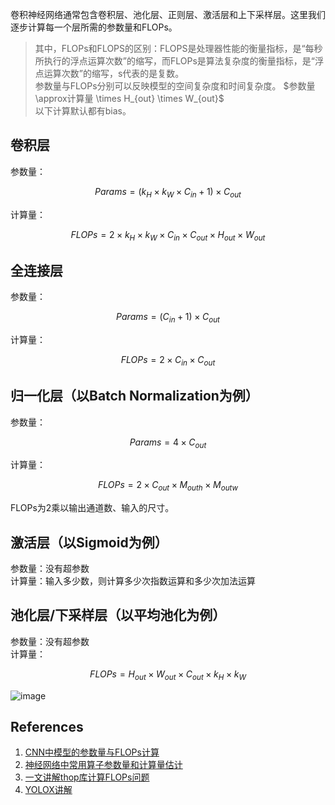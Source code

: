 卷积神经网络通常包含卷积层、池化层、正则层、激活层和上下采样层。这里我们逐步计算每一个层所需的参数量和FLOPs。  
> 其中，FLOPs和FLOPS的区别：FLOPS是处理器性能的衡量指标，是“每秒所执行的浮点运算次数”的缩写，而FLOPs是算法复杂度的衡量指标，是“浮点运算次数”的缩写，s代表的是复数。  
参数量与FLOPs分别可以反映模型的空间复杂度和时间复杂度。
> $参数量\approx计算量 \times H_{out} \times W_{out}$  
以下计算默认都有bias。
## 卷积层
参数量：
```math
Params = (k_H \times k_W \times C_{in}+1) \times C_{out}
```
计算量：
```math
FLOPs = 2 \times k_H \times k_W \times C_{in} \times C_{out} \times H_{out} \times W_{out}
```
## 全连接层
参数量：
```math
Params = (C_{in} + 1) \times C_{out}
```
计算量：
```math
FLOPs = 2 \times C_{in} \times C_{out}
```

## 归一化层（以Batch Normalization为例）
参数量：
```math
Params = 4 \times C_{out}
```
计算量：
```math
FLOPs = 2 \times C_{out} \times M_{outh} \times M_{outw}
```
FLOPs为2乘以输出通道数、输入的尺寸。

## 激活层（以Sigmoid为例）
参数量：没有超参数  
计算量：输入多少数，则计算多少次指数运算和多少次加法运算

## 池化层/下采样层（以平均池化为例）
参数量：没有超参数  
计算量：
```math
FLOPs = H_{out} \times W_{out} \times C_{out} \times k_H \times k_W
```

![image](https://github.com/iamstarlee/Ubuntu-Tricks/assets/44799727/9399914e-b71a-4051-a9e5-69be48cc1bb1)

## References
1. [CNN中模型的参数量与FLOPs计算](https://paddlepedia.readthedocs.io/en/latest/tutorials/CNN/ParamsCounter.html)
2. [神经网络中常用算子参数量和计算量估计](https://qiyueliuhuo.github.io/posts/%E7%A5%9E%E7%BB%8F%E7%BD%91%E7%BB%9C%E4%B8%AD%E5%B8%B8%E7%94%A8%E7%AE%97%E5%AD%90%E5%8F%82%E6%95%B0%E9%87%8F%E5%92%8C%E8%AE%A1%E7%AE%97%E9%87%8F%E4%BC%B0%E8%AE%A1/)
3. [一文讲解thop库计算FLOPs问题](https://blog.csdn.net/shuaijieer/article/details/129123379)
4. [YOLOX讲解](https://blog.csdn.net/weixin_43981952/article/details/122543820)

